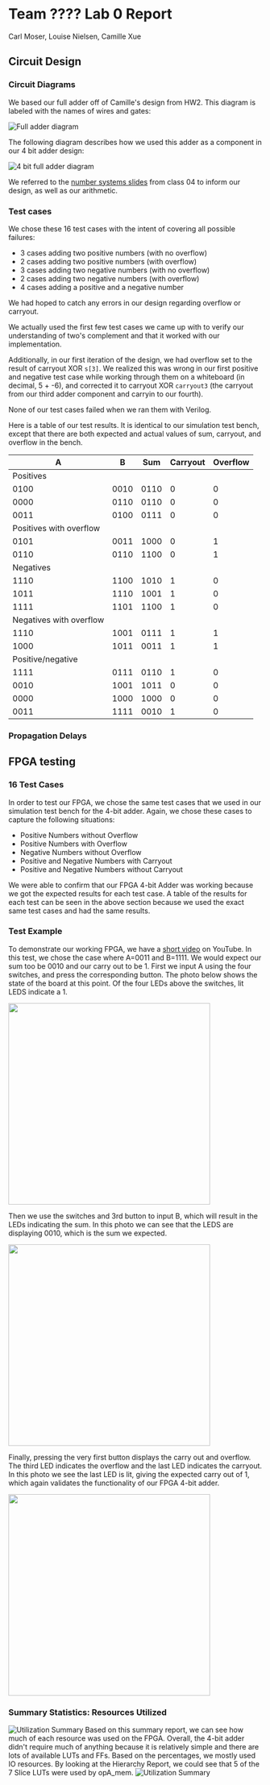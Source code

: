 # Team ???? Lab 0 Report

Carl Moser, Louise Nielsen, Camille Xue

## Circuit Design

### Circuit Diagrams

We based our full adder off of Camille's design from HW2. This diagram is labeled with the names of wires and gates:

![Full adder diagram](/images/full_adder.jpg)

The following diagram describes how we used this adder as a component in our 4 bit adder design:

![4 bit full adder diagram](/images/four_adder.jpg)

We referred to the [number systems slides](https://canvas.instructure.com/courses/1414489/pages/day-04-number-systems) from class 04 to inform our design, as well as our arithmetic.

### Test cases

We chose these 16 test cases with the intent of covering all possible failures:
- 3 cases adding two positive numbers (with no overflow)
- 2 cases adding two positive numbers (with overflow)
- 3 cases adding two negative numbers (with no overflow)
- 2 cases adding two negative numbers (with overflow)
- 4 cases adding a positive and a negative number

We had hoped to catch any errors in our design regarding overflow or carryout.

We actually used the first few test cases we came up with to verify our understanding of two's complement and that it worked with our implementation.

Additionally, in our first iteration of the design, we had overflow set to the result of carryout XOR `s[3]`. We realized this was wrong in our first positive and negative test case while working through them on a whiteboard (in decimal, 5 + -6), and corrected it to carryout XOR `carryout3` (the carryout from our third adder component and carryin to our fourth).

None of our test cases failed when we ran them with Verilog.

Here is a table of our test results. It is identical to our simulation test bench, except that there are both expected and actual values of sum, carryout, and overflow in the bench.

| A | B | Sum | Carryout | Overflow |
| --- | --- | --- | --- | --- |
| Positives | | | | |
| 0100 | 0010 | 0110 | 0 | 0 |
| 0000 | 0110 | 0110 | 0 | 0 |
| 0011 | 0100 | 0111 | 0 | 0 |
| Positives with overflow | | | | |
| 0101 | 0011 | 1000 | 0 | 1 |
| 0110 | 0110 | 1100 | 0 | 1 |
| Negatives | | | | |
| 1110 | 1100 | 1010 | 1 | 0 |
| 1011 | 1110 | 1001 | 1 | 0 |
| 1111 | 1101 | 1100 | 1 | 0 |
| Negatives with overflow | | | | |
| 1110 | 1001 | 0111 | 1 | 1 |
| 1000 | 1011 | 0011 | 1 | 1 |
| Positive/negative | | | | |
| 1111 | 0111 | 0110 | 1 | 0 |
| 0010 | 1001 | 1011 | 0 | 0 |
| 0000 | 1000 | 1000 | 0 | 0 |
| 0011 | 1111 | 0010 | 1 | 0 |


### Propagation Delays

## FPGA testing

### 16 Test Cases
In order to test our FPGA, we chose the same test cases that we used in our simulation test bench for the 4-bit adder. Again, we chose these cases to capture the following situations:
* Positive Numbers without Overflow
* Positive Numbers with Overflow
* Negative Numbers without Overflow
* Positive and Negative Numbers with Carryout
* Positive and Negative Numbers without Carryout

We were able to confirm that our FPGA 4-bit Adder was working because we got the expected results for each test case. A table of the results for each test can be seen in the above section because we used the exact same test cases and had the same results. 

### Test Example
To demonstrate our working FPGA, we have a [short video](https://youtu.be/c9_2-7uq8pI) on YouTube. In this test, we chose the case where A=0011 and B=1111. We would expect our sum too be 0010 and our carry out to be 1. First we input A using the four switches, and press the corresponding button. The photo below shows the state of the board at this point. Of the four LEDs above the switches, lit LEDS indicate a 1.

<img src="https://raw.githubusercontent.com/nielsenlouise/Lab0/master/images/FPGA_A.jpg" width="400px" />

Then we use the switches and 3rd button to input B, which will result in the LEDs indicating the sum. In this photo we can see that the LEDS are displaying 0010, which is the sum we expected.

<img src="https://raw.githubusercontent.com/nielsenlouise/Lab0/master/images/FPGA_SUM.jpg" width="400px" />

Finally, pressing the very first button displays the carry out and overflow. The third LED indicates the overflow and the last LED indicates the carryout. In this photo we see the last LED is lit, giving the expected carry out of 1, which again validates
the functionality of our FPGA 4-bit adder.

<img src="https://raw.githubusercontent.com/nielsenlouise/Lab0/master/images/FPGA_CO.jpg" width="400px" />

### Summary Statistics: Resources Utilized
![Utilization Summary](/images/utilization_summary.png)
Based on this summary report, we can see how much of each resource was used on the FPGA. Overall, the 4-bit adder didn't require much of anything because it is relatively simple and there are lots of available LUTs and FFs. Based on the percentages, we mostly used IO resources. By looking at the Hierarchy Report, we could see that 5 of the 7 Slice LUTs were used by opA_mem.
![Utilization Summary](/images/utilization_hierarchy.png)

